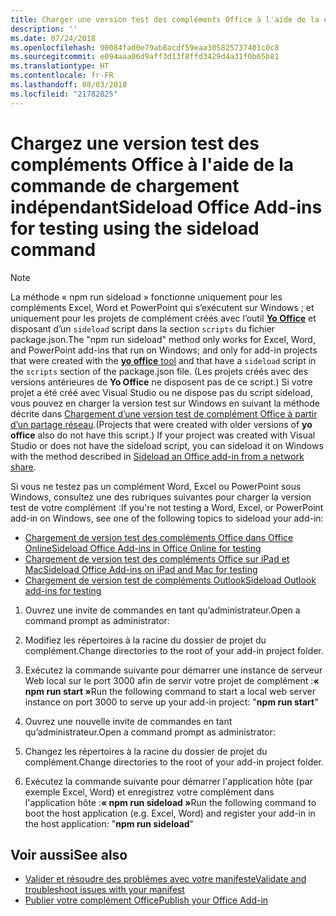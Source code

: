 ```yaml
---
title: Charger une version test des compléments Office à l'aide de la commande de chargement indépendant
description: ''
ms.date: 07/24/2018
ms.openlocfilehash: 90084fad0e79ab8acdf59eaa305825737401c0c8
ms.sourcegitcommit: e094aaa06d9aff3d13f8ffd3429d4a31f0b65b81
ms.translationtype: HT
ms.contentlocale: fr-FR
ms.lasthandoff: 08/03/2018
ms.locfileid: "21782825"
---
```

# <a name="sideload-office-add-ins-for-testing-using-the-sideload-command"></a><span data-ttu-id="6fcdf-102">Chargez une version test des compléments Office à l'aide de la **commande de chargement indépendant**</span><span class="sxs-lookup"><span data-stu-id="6fcdf-102">Sideload Office Add-ins for testing using the **sideload command**</span></span>
 >[!NOTE]
><span data-ttu-id="6fcdf-103">La méthode « npm run sideload » fonctionne uniquement pour les compléments Excel, Word et PowerPoint qui s’exécutent sur Windows ; et uniquement pour les projets de complément créés avec l’outil [**Yo Office**](https://github.com/OfficeDev/generator-office) et disposant d’un `sideload` script dans la section `scripts` du fichier package.json.</span><span class="sxs-lookup"><span data-stu-id="6fcdf-103">The "npm run sideload" method only works for Excel, Word, and PowerPoint add-ins that run on Windows; and only for add-in projects that were created with the [**yo office** tool](https://github.com/OfficeDev/generator-office) and that have a `sideload` script in the `scripts` section of the package.json file.</span></span> <span data-ttu-id="6fcdf-104">(Les projets créés avec des versions antérieures de **Yo Office** ne disposent pas de ce script.) Si votre projet a été créé avec Visual Studio ou ne dispose pas du script sideload, vous pouvez en charger la version test sur Windows en suivant la méthode décrite dans [Chargement d’une version test de complément Office à partir d’un partage réseau](create-a-network-shared-folder-catalog-for-task-pane-and-content-add-ins.md).</span><span class="sxs-lookup"><span data-stu-id="6fcdf-104">(Projects that were created with older versions of **yo office** also do not have this script.) If your project was created with Visual Studio or does not have the sideload script, you can sideload it on Windows with the method described in [Sideload an Office add-in from a network share](create-a-network-shared-folder-catalog-for-task-pane-and-content-add-ins.md).</span></span>
>
> <span data-ttu-id="6fcdf-105">Si vous ne testez pas un complément Word, Excel ou PowerPoint sous Windows, consultez une des rubriques suivantes pour charger la version test de votre complément :</span><span class="sxs-lookup"><span data-stu-id="6fcdf-105">If you're not testing a Word, Excel, or PowerPoint add-in on Windows, see one of the following topics to sideload your add-in:</span></span>
> 
> - [<span data-ttu-id="6fcdf-106">Chargement de version test des compléments Office dans Office Online</span><span class="sxs-lookup"><span data-stu-id="6fcdf-106">Sideload Office Add-ins in Office Online for testing</span></span>](sideload-office-add-ins-for-testing.md)
> - [<span data-ttu-id="6fcdf-107">Chargement de version test des compléments Office sur iPad et Mac</span><span class="sxs-lookup"><span data-stu-id="6fcdf-107">Sideload Office Add-ins on iPad and Mac for testing</span></span>](sideload-an-office-add-in-on-ipad-and-mac.md)
> - [<span data-ttu-id="6fcdf-108">Chargement de version test de compléments Outlook</span><span class="sxs-lookup"><span data-stu-id="6fcdf-108">Sideload Outlook add-ins for testing</span></span>](../../../../outlook/add-ins/sideload-outlook-add-ins-for-testing)

1. <span data-ttu-id="6fcdf-109">Ouvrez une invite de commandes en tant qu’administrateur.</span><span class="sxs-lookup"><span data-stu-id="6fcdf-109">Open a command prompt as administrator:</span></span>

2. <span data-ttu-id="6fcdf-110">Modifiez les répertoires à la racine du dossier de projet du complément.</span><span class="sxs-lookup"><span data-stu-id="6fcdf-110">Change directories to the root of your add-in project folder.</span></span>

3. <span data-ttu-id="6fcdf-111">Exécutez la commande suivante pour démarrer une instance de serveur Web local sur le port 3000 afin de servir votre projet de complément :**« npm run start »**</span><span class="sxs-lookup"><span data-stu-id="6fcdf-111">Run the following command to start a local web server instance on port 3000 to serve up your add-in project: "**npm run start**"</span></span>

4. <span data-ttu-id="6fcdf-112">Ouvrez une nouvelle invite de commandes en tant qu’administrateur.</span><span class="sxs-lookup"><span data-stu-id="6fcdf-112">Open a command prompt as administrator:</span></span>

5. <span data-ttu-id="6fcdf-113">Changez les répertoires à la racine du dossier de projet du complément.</span><span class="sxs-lookup"><span data-stu-id="6fcdf-113">Change directories to the root of your add-in project folder.</span></span>

6. <span data-ttu-id="6fcdf-114">Exécutez la commande suivante pour démarrer l'application hôte (par exemple Excel, Word) et enregistrez votre complément dans l'application hôte :**« npm run sideload »**</span><span class="sxs-lookup"><span data-stu-id="6fcdf-114">Run the following command to boot the host application (e.g. Excel, Word) and register your add-in in the host application: "**npm run sideload**"</span></span>

## <a name="see-also"></a><span data-ttu-id="6fcdf-115">Voir aussi</span><span class="sxs-lookup"><span data-stu-id="6fcdf-115">See also</span></span>

- [<span data-ttu-id="6fcdf-116">Valider et résoudre des problèmes avec votre manifeste</span><span class="sxs-lookup"><span data-stu-id="6fcdf-116">Validate and troubleshoot issues with your manifest</span></span>](troubleshoot-manifest.md)
- [<span data-ttu-id="6fcdf-117">Publier votre complément Office</span><span class="sxs-lookup"><span data-stu-id="6fcdf-117">Publish your Office Add-in</span></span>](../publish/publish.md)